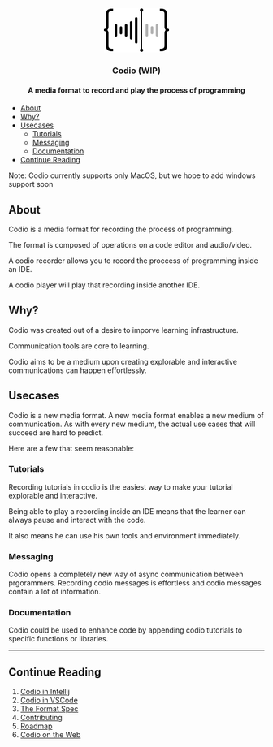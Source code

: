  <p align="center">
  <img src="./assets/black_small.png" alt="Codio logo"/>
</p>
<h3 align="center">
Codio (WIP)
</h3>
<h4 align="center">
  A media format to record and play the process of programming
</h4>


  - [About](#about)
  - [Why?](#why)
  - [Usecases](#usecases)
    - [Tutorials](#tutorials)
    - [Messaging](#messaging)
    - [Documentation](#documentation)
  - [Continue Reading](#continue-reading)
  
Note: Codio currently supports only MacOS, but we hope to add windows support soon

## About
Codio is a media format for recording the process of programming.

The format is composed of operations on a code editor and audio/video.

A codio recorder allows you to record the proccess of programming inside an IDE.

A codio player will play that recording inside another IDE.

## Why?

Codio was created out of a desire to imporve learning infrastructure.

Communication tools are core to learning.

Codio aims to be a medium upon creating explorable and interactive communications can happen effortlessly.

## Usecases

Codio is a new media format. A new media format enables a new medium of communication. As with every new medium, the actual use cases that will succeed are hard to predict.

Here are a few that seem reasonable:

### Tutorials

Recording tutorials in codio is the easiest way to make your tutorial explorable and interactive.

Being able to play a recording inside an IDE means that the learner can always pause and interact with the code.

It also means he can use his own tools and environment immediately.

### Messaging

Codio opens a completely new way of async communication between prgorammers. Recording codio messages is effortless and codio messages contain a lot of information.

### Documentation
Codio could be used to enhance code by appending codio tutorials to specific functions or libraries.

***
## Continue Reading
1) [Codio in Intellij](./docs/intellij-docs.md)
2) [Codio in VSCode](./docs/vscode-docs.md)
3) [The Format Spec](./docs/spec.md)
4) [Contributing](./docs/contributing.md)
5) [Roadmap](./docs/roadmap.md)
6) [Codio on the Web](./docs/web-docs.md)



